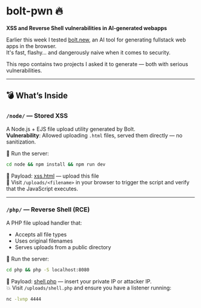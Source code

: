 # bolt-pwn 🔥  
**XSS and Reverse Shell vulnerabilities in AI-generated webapps**

Earlier this week I tested [bolt.new](https://bolt.new), an AI tool for generating fullstack web apps in the browser.  
It's fast, flashy… and dangerously naive when it comes to security.

This repo contains two projects I asked it to generate — both with serious vulnerabilities.

---

## 💣 What’s Inside

### `/node/` — Stored XSS

A Node.js + EJS file upload utility generated by Bolt.  
**Vulnerability**: Allowed uploading `.html` files, served them directly — no sanitization.

🧪 Run the server:

```bash
cd node && npm install && npm run dev
```

🧪 Payload: [xss.html](node/payload/xss.html) — upload this file  
🔗 Visit `/uploads/<filename>` in your browser to trigger the script and verify that the JavaScript executes.

---

### `/php/` — Reverse Shell (RCE)

A PHP file upload handler that:
- Accepts all file types
- Uses original filenames
- Serves uploads from a public directory

🧪 Run the server:

```bash
cd php && php -S localhost:8080
```

🧪 Payload: [shell.php](php/payload/shell.php) — insert your private IP or attacker IP.  
💥 Visit `/uploads/shell.php` and ensure you have a listener running:

```bash
nc -lvnp 4444
```
